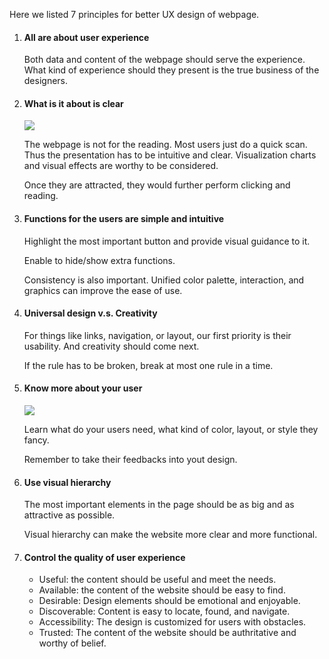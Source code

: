Here we listed 7 principles for better UX design of webpage.
<ol>
	<li>
		<h4>All are about user experience</h4>
		<p>Both data and content of the webpage should serve the experience. What kind of experience should they present is the true business of the designers.</p>
	</li>
	<li>
		<h4>What is it about is clear</h4>
		<img src="../../../../img/2018/6/1/1.jpg" />
		<p>The webpage is not for the reading. Most users just do a quick scan. Thus the presentation has to be intuitive and clear. Visualization charts and visual effects are worthy to be considered.</p>
		<p>Once they are attracted, they would further perform clicking and reading.</p>
	</li>
	<li>
		<h4>Functions for the users are simple and intuitive</h4>
		<p>Highlight the most important button and provide visual guidance to it.</p>
		<p>Enable to hide/show extra functions.</p>
		<p>Consistency is also important. Unified color palette, interaction, and graphics can improve the ease of use.</p>
	</li>
	<li>
		<h4>Universal design v.s. Creativity</h4>
		<p>For things like links, navigation, or layout, our first priority is their usability. And creativity should come next. </p>
		<p>If the rule has to be broken, break at most one rule in a time.</p>
	</li>
	<li>
		<h4>Know more about your user</h4>
		<img src="../../../../img/2018/6/1/2.jpg" />
		<p>Learn what do your users need, what kind of color, layout, or style they fancy.</p>
		<p>Remember to take their feedbacks into yout design.</p>
	</li>
	<li>
		<h4>Use visual hierarchy</h4>
		<p>The most important elements in the page should be as big and as attractive as possible.</p>
		<p>Visual hierarchy can make the website more clear and more functional.</p>
	</li>
	<li>
		<h4>Control the quality of user experience</h4>
		<ul>
			<li>Useful: the content should be useful and meet the needs.</li>
			<li>Available: the content of the website should be easy to find.</li>
			<li>Desirable: Design elements should be emotional and enjoyable.</li>
			<li>Discoverable: Content is easy to locate, found, and navigate.</li>
			<li>Accessibility: The design is customized for users with obstacles.</li>
			<li>Trusted: The content of the website should be authritative and worthy of belief.</li>
		</ul>
	</li>
</ol>